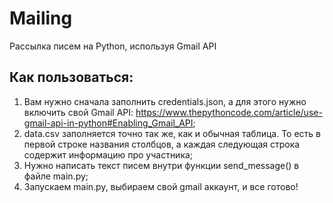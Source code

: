 # Mailing
Рассылка писем на Python, используя Gmail API


## Как пользоваться:
1) Вам нужно сначала заполнить credentials.json, а для этого нужно включить свой Gmail API: https://www.thepythoncode.com/article/use-gmail-api-in-python#Enabling_Gmail_API;
2) data.csv заполняется точно так же, как и обычная таблица. То есть в первой строке названия столбцов, а каждая следующая строка содержит информацию про участника;
3) Нужно написать текст писем внутри функции send_message() в файле main.py;
4) Запускаем main.py, выбираем свой gmail аккаунт, и все готово!
